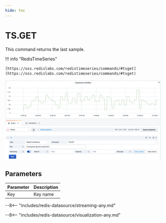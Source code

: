 ```yaml
---
hide: toc
---
```


# TS.GET

This command returns the last sample.

!!! info "RedisTimeSeries"

    [https://oss.redislabs.com/redistimeseries/commands/#tsget](https://oss.redislabs.com/redistimeseries/commands/#tsget)

![TS.RANGE](../../images/redis-datasource/commands/ts-get.png)

## Parameters

| Parameter | Description |
| --------- | ----------- |
| Key       | Key name    |

--8<-- "includes/redis-datasource/streaming-any.md"

--8<-- "includes/redis-datasource/visualization-any.md"
